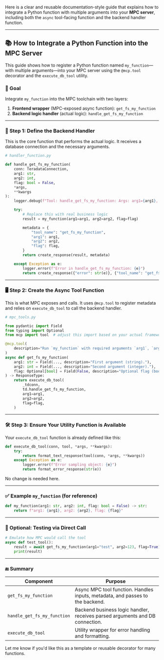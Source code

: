 Here is a clear and reusable documentation-style guide that explains how to integrate a Python function with multiple arguments into your **MPC server**, including both the `async` tool-facing function and the backend handler function.

---

## 📚 How to Integrate a Python Function into the MPC Server

This guide shows how to register a Python function named `my_function`—with multiple arguments—into your MPC server using the `@mcp.tool` decorator and the `execute_db_tool` utility.

### 🎯 Goal

Integrate `my_function` into the MPC toolchain with two layers:

1. **Frontend wrapper** (MPC-exposed async function): `get_fs_my_function`
2. **Backend logic handler** (actual logic): `handle_get_fs_my_function`

---

### 🧩 Step 1: Define the Backend Handler

This is the core function that performs the actual logic. It receives a database connection and the necessary arguments.

```python
# handler_function.py

def handle_get_fs_my_function(
    conn: TeradataConnection, 
    arg1: str, 
    arg2: int, 
    flag: bool = False, 
    *args, 
    **kwargs
):
    logger.debug(f"Tool: handle_get_fs_my_function: Args: arg1={arg1}, arg2={arg2}, flag={flag}")

    try:
        # Replace this with real business logic
        result = my_function(arg1=arg1, arg2=arg2, flag=flag)

        metadata = {
            "tool_name": "get_fs_my_function",
            "arg1": arg1,
            "arg2": arg2,
            "flag": flag,
        }
        return create_response(result, metadata)

    except Exception as e:
        logger.error(f"Error in handle_get_fs_my_function: {e}")
        return create_response({"error": str(e)}, {"tool_name": "get_fs_my_function"})
```

---

### 🖥️ Step 2: Create the Async Tool Function

This is what MPC exposes and calls. It uses `@mcp.tool` to register metadata and relies on `execute_db_tool` to call the backend handler.

```python
# mpc_tools.py

from pydantic import Field
from typing import Optional
from mcp import tool  # adjust this import based on your actual framework

@mcp.tool(
    description="Run `my_function` with required arguments `arg1`, `arg2`, and optional `flag`."
)
async def get_fs_my_function(
    arg1: str = Field(..., description="First argument (string)."),
    arg2: int = Field(..., description="Second argument (integer)."),
    flag: Optional[bool] = Field(False, description="Optional flag (boolean)."),
) -> ResponseType:
    return execute_db_tool(
        _tdconn,
        td.handle_get_fs_my_function,
        arg1=arg1,
        arg2=arg2,
        flag=flag,
    )
```

---

### 🛠️ Step 3: Ensure Your Utility Function is Available

Your `execute_db_tool` function is already defined like this:

```python
def execute_db_tool(conn, tool, *args, **kwargs):
    try:
        return format_text_response(tool(conn, *args, **kwargs))
    except Exception as e:
        logger.error(f"Error sampling object: {e}")
        return format_error_response(str(e))
```

No change is needed here.

---

### ✅ Example `my_function` (for reference)

```python
def my_function(arg1: str, arg2: int, flag: bool = False) -> str:
    return f"arg1: {arg1}, arg2: {arg2}, flag: {flag}"
```

---

### 🧪 Optional: Testing via Direct Call

```python
# Emulate how MPC would call the tool
async def test_tool():
    result = await get_fs_my_function(arg1="test", arg2=123, flag=True)
    print(result)
```

---

### 🔚 Summary

| Component                   | Purpose                                                                       |
| --------------------------- | ----------------------------------------------------------------------------- |
| `get_fs_my_function`        | Async MPC tool function. Handles inputs, metadata, and passes to the backend. |
| `handle_get_fs_my_function` | Backend business logic handler, receives parsed arguments and DB connection.  |
| `execute_db_tool`           | Utility wrapper for error handling and formatting.                            |

Let me know if you'd like this as a template or reusable decorator for many functions. 